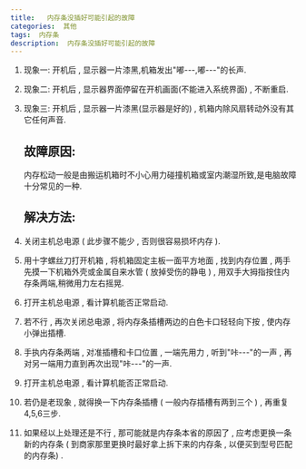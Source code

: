 ```yaml
---
title:   内存条没插好可能引起的故障
categories:  其他
tags:  内存条
description:  内存条没插好可能引起的故障
---
```


1. 现象一: 开机后 , 显示器一片漆黑,机箱发出"嘟---,嘟---"的长声.

2. 现象二: 开机后 , 显示器界面停留在开机画面(不能进入系统界面) , 不断重启.

3. 现象三: 开机后 , 显示器一片漆黑(显示器是好的) , 机箱内除风扇转动外没有其它任何声音.

   ## 故障原因:

   内存松动一般是由搬运机箱时不小心用力碰撞机箱或室内潮湿所致,是电脑故障十分常见的一种.

   ## 解决方法:

1. 关闭主机总电源 ( 此步骤不能少 , 否则很容易损坏内存 ).
2. 用十字螺丝刀打开机箱 , 将机箱固定主板一面平方地面 , 找到内存位置 , 两手先摸一下机箱外壳或金属自来水管 ( 放掉受伤的静电 ) , 用双手大拇指按住内存条两端,稍微用力左右摇晃.
3. 打开主机总电源 , 看计算机能否正常启动.
4. 若不行 , 再次关闭总电源 , 将内存条插槽两边的白色卡口轻轻向下按 , 使内存小弹出插槽.
5. 手执内存条两端 , 对准插槽和卡口位置 , 一端先用力 , 听到"咔---"的一声 , 再对另一端用力直到再次出现"咔---"的一声.
6. 打开主机总电源 , 看计算机能否正常启动.
7. 若仍是老现象 , 就得换一下内存条插槽 ( 一般内存插槽有两到三个 ) , 再重复4,5,6三步.
8. 如果经以上处理还是不行 , 那可能就是内存条本省的原因了 , 应考虑更换一条新的内存条 ( 到商家那里更换时最好拿上拆下来的内存条 , 以便买到型号匹配的内存条) . 